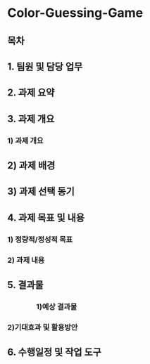 # Color-Guessing-Game
## 목차
## 1. 팀원 및 담당 업무 
## 2. 과제 요약
## 3. 과제 개요 
###   1) 과제 개요
##    2) 과제 배경 
##    3) 과제 선택 동기
## 4. 과제 목표 및 내용
###   1) 정량적/정성적 목표 
###   2) 과제 내용 
## 5. 결과물
###       1)예상 결과물
###   2)기대효과 및 활용방안 
## 6. 수행일정 및 작업 도구 




